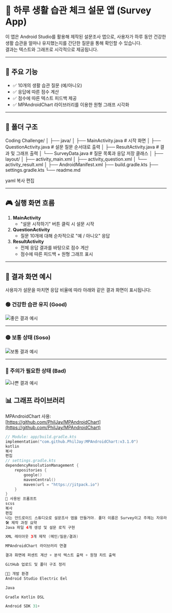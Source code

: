 # 📱 하루 생활 습관 체크 설문 앱 (Survey App)

이 앱은 Android Studio를 활용해 제작된 설문조사 앱으로, 사용자가 하루 동안 건강한 생활 습관을 얼마나 유지했는지를 간단한 질문을 통해 확인할 수 있습니다.  
결과는 텍스트와 그래프로 시각적으로 제공됩니다.

---

## 📌 주요 기능

- ✅ 10개의 생활 습관 질문 (예/아니오)
- ✅ 응답에 따른 점수 계산
- ✅ 점수에 따른 텍스트 피드백 제공
- ✅ MPAndroidChart 라이브러리를 이용한 원형 그래프 시각화

---

## 📁 폴더 구조

Coding Challenge/
│
├── java/
│ ├── MainActivity.java # 시작 화면
│ ├── QuestionActivity.java # 설문 질문 순서대로 출력
│ ├── ResultActivity.java # 결과 및 그래프 출력
│ └── SurveyData.java # 질문 목록과 응답 저장 클래스
│
├── layout/
│ ├── activity_main.xml
│ ├── activity_question.xml
│ └── activity_result.xml
│
├── AndroidManifest.xml
├── build.gradle.kts
├── settings.gradle.kts
└── readme.md

yaml
복사
편집

---

## 🎮 실행 화면 흐름

1. **MainActivity**  
   - "설문 시작하기" 버튼 클릭 시 설문 시작
2. **QuestionActivity**  
   - 질문 10개에 대해 순차적으로 "예 / 아니오" 응답
3. **ResultActivity**  
   - 전체 응답 결과를 바탕으로 점수 계산
   - 점수에 따른 피드백 + 원형 그래프 표시

---

## 📸 결과 화면 예시

사용자가 설문을 마치면 응답 비율에 따라 아래와 같은 결과 화면이 표시됩니다:

### 🟢 건강한 습관 유지 (Good)
![좋은 결과 예시](./images/good.png)

---

### 🟡 보통 상태 (Soso)
![보통 결과 예시](./images/soso.png)

---

### 🔴 주의가 필요한 상태 (Bad)
![나쁜 결과 예시](./images/bad.png)

## 📊 그래프 라이브러리

MPAndroidChart 사용:  
[https://github.com/PhilJay/MPAndroidChart](https://github.com/PhilJay/MPAndroidChart)

```kotlin
// Module: app/build.gradle.kts
implementation("com.github.PhilJay:MPAndroidChart:v3.1.0")
kotlin
복사
편집
// settings.gradle.kts
dependencyResolutionManagement {
    repositories {
        google()
        mavenCentral()
        maven(url = "https://jitpack.io")
    }
}
💬 사용된 프롬프트
scss
복사
편집
나는 안드로이드 스튜디오로 설문조사 앱을 만들거야. 폴더 이름은 Survey이고 주제는 자유라 너가 하고싶은 아무거나해도 상관없어.(레포트용) 항목은 10개 이상이여야해. 마지막 화면에는 설문결과를 텍스트와 그래프로 표현하면 좋겠어. 제작과정과 너에게 적은 프롬프트를 깃허브 readme.md에 작성을할꺼야
🛠 제작 과정 요약
Java 파일 4개 생성 및 설문 로직 구현

XML 레이아웃 3개 제작 (메인/질문/결과)

MPAndroidChart 라이브러리 연결

결과 화면에 퍼센트 계산 + 분석 텍스트 출력 + 원형 차트 출력

GitHub 업로드 및 폴더 구조 정리

👨‍💻 개발 환경
Android Studio Electric Eel

Java

Gradle Kotlin DSL

Android SDK 31+



